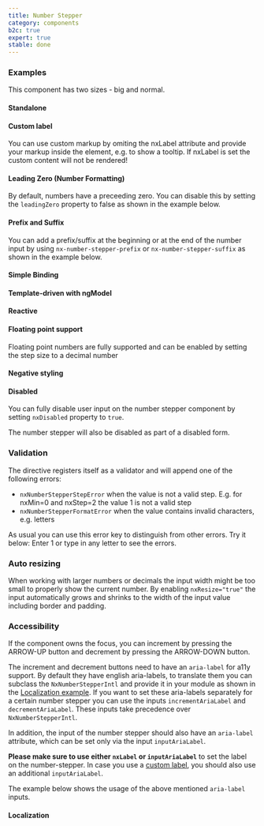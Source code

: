 ```yaml
---
title: Number Stepper
category: components
b2c: true
expert: true
stable: done
---
```


### Examples

This component has two sizes - big and normal.

<!-- example(number-stepper-sizes) -->

#### Standalone

<!-- example(number-stepper-standalone) -->

#### Custom label

You can use custom markup by omiting the nxLabel attribute and provide your markup inside the element, e.g. to show a tooltip. If nxLabel is set the custom content will not be rendered!

<!-- example(number-stepper-custom-label) -->

#### Leading Zero (Number Formatting)

By default, numbers have a preceeding zero. You can disable this by setting the `leadingZero` property to false as shown in the example below.

<!-- example(number-stepper-formatting) -->

#### Prefix and Suffix

You can add a prefix/suffix at the beginning or at the end of the number input by using `nx-number-stepper-prefix` or `nx-number-stepper-suffix` as shown in the example below.

<!-- example(number-stepper-additions) -->

#### Simple Binding

<!-- example(number-stepper-simple-binding) -->

#### Template-driven with ngModel

<!-- example(number-stepper-template-driven) -->

#### Reactive

<!-- example(number-stepper-reactive) -->

#### Floating point support

Floating point numbers are fully supported and can be enabled by setting the step size to a decimal number

<!-- example(number-stepper-floating-point) -->

#### Negative styling

<!-- example(number-stepper-negative) -->

#### Disabled

You can fully disable user input on the number stepper component by setting `nxDisabled` property to `true`.

<!-- example(number-stepper-disabled-explicit) -->

The number stepper will also be disabled as part of a disabled form.

<!-- example(number-stepper-disabled-implicit) -->

### Validation

The directive registers itself as a validator and will append one of the following errors:

-   `nxNumberStepperStepError` when the value is not a valid step. E.g. for nxMin=0 and nxStep=2 the value 1 is not a valid step
-   `nxNumberStepperFormatError` when the value contains invalid characters, e.g. letters

As usual you can use this error key to distinguish from other errors. Try it below: Enter 1 or type in any letter to see the errors.

<!-- example(number-stepper-validation) -->

### Auto resizing

When working with larger numbers or decimals the input width might be too small to properly show the current number. By enabling `nxResize="true"` the input automatically grows and shrinks to the width of the input value including border and padding.

<!-- example(number-stepper-auto-resizing) -->

### Accessibility

If the component owns the focus, you can increment by pressing the ARROW-UP button and decrement by pressing the ARROW-DOWN button.

The increment and decrement buttons need to have an `aria-label` for a11y support. By default they have english aria-labels, to translate them you can subclass the `NxNumberStepperIntl` and provide it in your module as shown in the [Localization example](./documentation/number-stepper/overview#localization). If you want to set these aria-labels separately for a certain number stepper you can use the inputs `incrementAriaLabel` and `decrementAriaLabel`. These inputs take precedence over `NxNumberStepperIntl`.

In addition, the input of the number stepper should also have an `aria-label` attribute, which can be set only via the input `inputAriaLabel`.

**Please make sure to use either `nxLabel` or `inputAriaLabel`** to set the label on the number-stepper. In case you use a [custom label](./documentation/number-stepper/overview#custom-label), you should also use an additional `inputAriaLabel`.

The example below shows the usage of the above mentioned `aria-label` inputs.

<!-- example(number-stepper-a11y) -->

#### Localization

<!-- example(number-stepper-localize) -->
